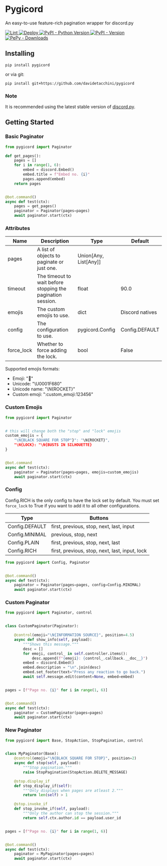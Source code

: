 # Pygicord
An easy-to-use feature-rich pagination wrapper for discord.py

<a href="https://github.com/davidetacchini/pygicord/actions" traget="_blank">
	<img src="https://github.com/davidetacchini/pygicord/workflows/Lint/badge.svg" alt="Lint">
</a>
<a href="https://github.com/davidetacchini/pygicord/actions" traget="_blank">
	<img src="https://github.com/davidetacchini/pygicord/workflows/Deploy/badge.svg" alt="Deploy">
</a>
<a href="https://pypi.org/project/pygicord" traget="_blank">
   <img alt="PyPI - Python Version" src="https://img.shields.io/pypi/pyversions/pygicord"> 
</a>
<a href="https://pypi.org/project/pygicord" traget="_blank">
    <img alt="PyPI - Version" src="https://img.shields.io/pypi/v/pygicord">
</a>
<a href="https://pepy.tech/project/pygicord" traget="_blank">
	<img alt="PePy - Downloads" src="https://pepy.tech/badge/pygicord">
</a>

## Installing

```shell
pip install pygicord
```

or via git:

```shell
pip install git+https://github.com/davidetacchini/pygicord
```

### Note

It is recommended using the latest stable version of <a href="https://discordpy.readthedocs.io/en/stable/">discord.py</a>.

## Getting Started

### Basic Paginator

```py
from pygicord import Paginator

def get_pages():
    pages = []
    for i in range(1, 6):
        embed = discord.Embed()
        embed.title = f"Embed no. {i}"
        pages.append(embed)
    return pages


@bot.command()
async def test(ctx):
    pages = get_pages()
    paginator = Paginator(pages=pages)
    await paginator.start(ctx)
```

### Attributes

| Name       | Description                                                 | Type                  | Default         |
|------------|-------------------------------------------------------------|-----------------------|-----------------|
| pages      | A list of objects to paginate or just one.                  | Union[Any, List[Any]] |                 |
| timeout    | The timeout to wait before stopping the pagination session. | float                 | 90.0            |
| emojis     | The custom emojis to use.                                   | dict                  | Discord natives |
| config     | The configuration to use.                                   | pygicord.Config       | Config.DEFAULT  |
| force_lock | Whether to force adding the lock.                           | bool                  | False           |

Supported emojis formats:
* Emoji: "🚀"
* Unicode: "\U0001F680"
* Unicode name: "\N{ROCKET}"
* Custom emoji: ":custom_emoji:123456"

### Custom Emojis

```py
from pygicord import Paginator


# this will change both the "stop" and "lock" emojis
custom_emojis = {
    "\N{BLACK SQUARE FOR STOP"}": "\N{ROCKET}",
    "\N{LOCK}: "\N{BUSTS IN SILHOUETTE}
}


@bot.command
async def test(ctx):
    paginator = Paginator(pages=pages, emojis=custom_emojis)
    await paginator.start(ctx)
```

### Config

Config.RICH is the only config to have the lock set by default.
You must set `force_lock` to True if you want to add it to all other configurations.

| Type           | Buttons                                        |
|----------------|------------------------------------------------|
| Config.DEFAULT | first, previous, stop, next, last, input       |
| Config.MINIMAL |        previous, stop, next                    |
| Config.PLAIN   | first, previous, stop, next, last              |
| Config.RICH    | first, previous, stop, next, last, input, lock |

```py
from pygicord import Config, Paginator


@bot.command()
async def test(ctx):
    paginator = Paginator(pages=pages, config=Config.MINIMAL)
    await paginator.start(ctx)
```

### Custom Paginator

```py
from pygicord import Paginator, control


class CustomPaginator(Paginator):

    @control(emoji="\N{INFORMATION SOURCE}", position=4.5)
    async def show_info(self, payload):
        """Shows this message."""
        desc = []
        for emoji, control_ in self.controller.items():
            desc.append(f"{emoji}: {control_.callback.__doc__}")
        embed = discord.Embed()
        embed.description = "\n".join(desc)
        embed.set_footer(text="Press any reaction to go back.")
        await self.message.edit(content=None, embed=embed)


pages = [f"Page no. {i}" for i in range(1, 6)]


@bot.command()
async def test(ctx):
    paginator = CustomPaginator(pages=pages)
    await paginator.start(ctx)
```

### New Paginator

```py
from pygicord import Base, StopAction, StopPagination, control


class MyPaginator(Base):
    @control(emoji="\N{BLACK SQUARE FOR STOP}", position=2)
    async def stop(self, payload):
        """Stop pagination."""
        raise StopPagination(StopAction.DELETE_MESSAGE)

    @stop.display_if
    def stop_display_if(self):
        """Only displays when pages are atleast 2."""
        return len(self) > 1

    @stop.invoke_if
    def stop_invoke_if(self, payload):
        """Only the author can stop the session."""
        return self.ctx.author.id == payload.user_id


pages = [f"Page no. {i}" for i in range(1, 6)]


@bot.command()
async def test(ctx):
    paginator = MyPaginator(pages=pages)
    await paginator.start(ctx)
```
